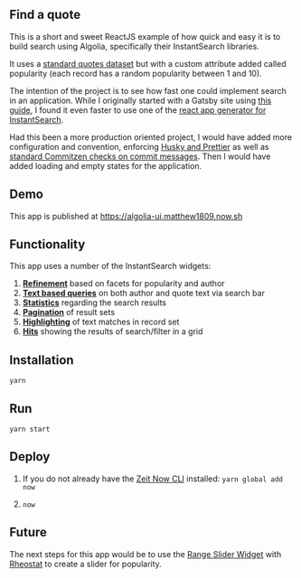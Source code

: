 ## Find a quote

This is a short and sweet ReactJS example of how quick and easy it is to build search using Algolia, specifically their InstantSearch libraries.

It uses a [standard quotes dataset](https://github.com/JamesFT/Database-Quotes-JSON) but with a custom attribute added called popularity (each record has a random popularity between 1 and 10).

The intention of the project is to see how fast one could implement search in an application. While I originally started with a Gatsby site using [this guide](https://www.gatsbyjs.org/docs/adding-search-with-algolia/), I found it even faster to use one of the [react app generator for InstantSearch](https://github.com/algolia/create-instantsearch-app).

Had this been a more production oriented project, I would have added more configuration and convention, enforcing [Husky and Prettier](https://medium.com/@bartwijnants/using-prettier-and-husky-to-make-your-commits-save-2960f55cd351) as well as [standard Commitzen checks on commit messages](https://medium.com/@lorenzen.jacob/standardize-git-commit-messages-b3f938f078be). Then I would have added loading and empty states for the application.

## Demo

This app is published at https://algolia-ui.matthew1809.now.sh

## Functionality

This app uses a number of the InstantSearch widgets:

1. [**Refinement**](https://www.algolia.com/doc/api-reference/widgets/refinement-list/js/) based on facets for popularity and author
2. [**Text based queries**](https://www.algolia.com/doc/api-reference/widgets/search-box/react/) on both author and quote text via search bar
3. [**Statistics**](https://www.algolia.com/doc/api-reference/widgets/stats/js/) regarding the search results
4. [**Pagination**](https://www.algolia.com/doc/api-reference/widgets/pagination/js/) of result sets
5. [**Highlighting**](https://www.algolia.com/doc/api-reference/widgets/highlight/js/) of text matches in record set
6. [**Hits**](https://www.algolia.com/doc/api-reference/widgets/hits/js/) showing the results of search/filter in a grid

## Installation

`yarn`

## Run

`yarn start`

## Deploy

1. If you do not already have the [Zeit Now CLI](https://github.com/zeit/now-cli) installed: `yarn global add now`

2. `now`

## Future

The next steps for this app would be to use the [Range Slider Widget](https://www.algolia.com/doc/api-reference/widgets/range-slider/react/#full-example) with [Rheostat](https://github.com/airbnb/rheostat) to create a slider for popularity.
